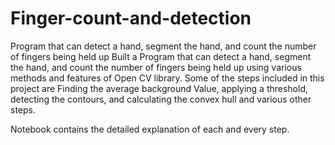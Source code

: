 # Finger-count-and-detection
Program that can detect a hand, segment the hand, and count the number of fingers being held up
Built a Program that can detect a hand, segment the hand, and count the number of fingers being held up using various methods and features of Open CV library. 
Some of the steps included in this project are Finding the average background Value, applying a threshold, detecting the contours, 
and calculating the convex hull and various other steps.

Notebook contains the detailed explanation of each and every step.
